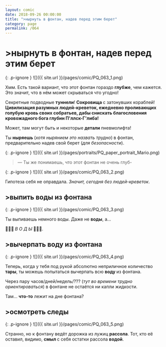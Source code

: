 ```yaml
---
layout: comic
date: 2018-09-26 00:00:00
title: ">нырнуть в фонтан, надев перед этим берет"
category: page
permalink: /064
---
```


# >нырнуть в фонтан, надев перед этим берет

{: .p-ignore }
![]({{ site.url }}/pages/comic/PQ_063_1.png)

Хмм. Есть такой вариант, что этот фонтан гораздо <strong>глубже</strong>, чем кажется. Это значит, что в нём может скрываться что угодно!

Секретные подводные <strong>туннели</strong>! <strong>Сокровища </strong>с затонувших кораблей! <strong>Цивилизация разумных людей-креветок, ежедневно проливающих голубую кровь своих собратьев, дабы снискать благословения кровожадного бога глубин П'ллск-Г'либа!</strong>

Может, там могут быть и некоторые <strong>детали </strong>пневмолифта!

Ты <strong>ныряешь </strong>(<em>хотя нырянием это назвать трудно</em>)<strong> </strong>в фонтан, предварительно надев свой берет (<em>для безопасности</em>).

{: .p-ignore }
![]({{ site.url }}/pages/portraits/PQ_paper_portrait_Mario.png)

<blockquote>— Ты же понимаешь, что этот фонтан не очень глуб-</blockquote>

{: .p-ignore }
![]({{ site.url }}/pages/comic/PQ_063_2.png)

Гипотеза себя не оправдала. <em>Значит, сегодня без людей-креветок</em>.

## >выпить воды из фонтана

{: .p-ignore }
![]({{ site.url }}/pages/comic/PQ_063_3.png)

Ты выпиваешь немного воды. Даже не <strong>воды</strong>, а…

<strong>🌊🐬🌊 </strong><em>В О Д Ы<strong> </strong></em><strong>🌊🐬🌊</strong>.

## >вычерпать воду из фонтана

{: .p-ignore }
![]({{ site.url }}/pages/comic/PQ_063_4.png)

Теперь, когда у тебя под рукой абсолютно неприличное количество <strong>тары</strong>, ты можешь попытаться вычерпать всю <strong>воду </strong>из фонтана.

Через пару часов/дней/недель/??? (<em>тут во времени трудно ориентироваться</em>) в фонтане не остаётся ни капли жидкости.

Там… <strong>что-то</strong> лежит на дне фонтана?

## >осмотреть следы

{: .p-ignore }
![]({{ site.url }}/pages/comic/PQ_063_5.png)

Странно, но к фонтану ведёт дорожка из лужиц <strong>рассола</strong>. Тот, кто её оставил, видимо, <strong>смыл </strong>с себя остатки рассола <strong>водой</strong>.
